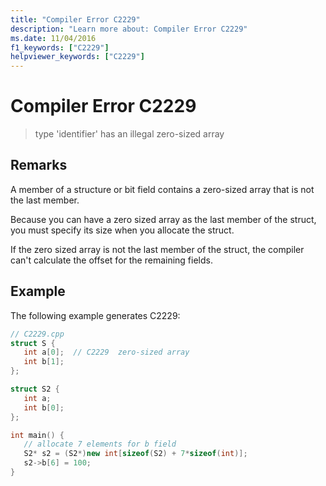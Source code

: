 ```yaml
---
title: "Compiler Error C2229"
description: "Learn more about: Compiler Error C2229"
ms.date: 11/04/2016
f1_keywords: ["C2229"]
helpviewer_keywords: ["C2229"]
---
```

# Compiler Error C2229

> type 'identifier' has an illegal zero-sized array

## Remarks

A member of a structure or bit field contains a zero-sized array that is not the last member.

Because you can have a zero sized array as the last member of the struct, you must specify its size when you allocate the struct.

If the zero sized array is not the last member of the struct, the compiler can't calculate the offset for the remaining fields.

## Example

The following example generates C2229:

```cpp
// C2229.cpp
struct S {
   int a[0];  // C2229  zero-sized array
   int b[1];
};

struct S2 {
   int a;
   int b[0];
};

int main() {
   // allocate 7 elements for b field
   S2* s2 = (S2*)new int[sizeof(S2) + 7*sizeof(int)];
   s2->b[6] = 100;
}
```

